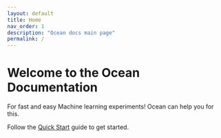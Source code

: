 ```yaml
---
layout: default
title: Home
nav_order: 1
description: "Ocean docs main page"
permalink: /
---
```


# Welcome to the Ocean Documentation

For fast and easy Machine learning experiments!
Ocean can help you for this.

Follow the [Quick Start](/docs/Quickstart.md) guide to get started.